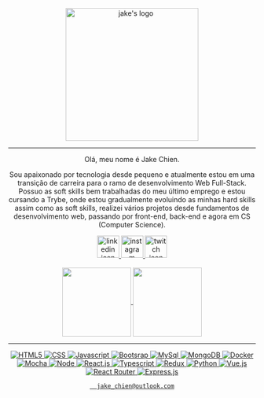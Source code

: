 <div
     align="center"
     >
<img 
     src="https://user-images.githubusercontent.com/78574045/225020734-d72ec0ea-24f9-47f5-b2e3-028524685c6f.png" 
     alt="jake's logo"
     width="270px"
     />
<hr>
<p>
Olá, meu nome é Jake Chien.

Sou apaixonado por tecnologia desde pequeno e atualmente estou em uma transição de carreira para o ramo de desenvolvimento Web Full-Stack. Possuo as soft skills bem trabalhadas do meu último emprego e estou cursando a Trybe, onde estou gradualmente evoluindo as minhas hard skills assim como as soft skills, realizei vários projetos desde fundamentos de desenvolvimento web, passando por front-end, back-end e agora em CS (Computer Science).
</p>
  <a href="https://www.linkedin.com/in/jake-chien">
    <img src="https://user-images.githubusercontent.com/78574045/225026940-e44d3145-eebb-4e9b-b531-f65b215d8a75.png" alt="linkedin icon" width="45px" />
  </a> 
  <a href="https://www.instagram.com/jakechien/">
    <img src="https://user-images.githubusercontent.com/78574045/225026927-15b5fad6-e321-46a0-9baf-d2ef23df2f56.png" alt="instagram icon" width="45px" />
  </a>
  <a href="https://www.twitch.tv/jakechienn">
    <img src="https://user-images.githubusercontent.com/78574045/225026912-464a0f86-e96e-4cd4-bfdd-29a07f7f8be9.png" alt="twitch icon" width="45px" />
  </a>
</div>

  <br>
  
  <div align="center">
  <a href="https://github.com/jaketheman96">
  <img height="140em"   align="center" src="https://github-readme-stats.vercel.app/api?username=jaketheman96&show_icons=true&theme=react&include_all_commits=true&count_private=true"/>
  <img height="140em"  align="center" src="https://github-readme-stats.vercel.app/api/top-langs/?username=jaketheman96&layout=compact&langs_count=7&theme=react" />
   
<hr>
    
![HTML5](https://img.shields.io/badge/HTML5-E34F26?style=for-the-badge&logo=html5&logoColor=white)
![CSS](https://img.shields.io/badge/CSS-239120?&style=for-the-badge&logo=css3&logoColor=white)
![Javascript](https://img.shields.io/badge/JavaScript-323330?style=for-the-badge&logo=javascript&logoColor=F7DF1E)
![Bootsrap](https://img.shields.io/badge/Bootstrap-563D7C?style=for-the-badge&logo=bootstrap&logoColor=white)
![MySql](https://img.shields.io/badge/MySQL-005C84?style=for-the-badge&logo=mysql&logoColor=white)
![MongoDB](https://img.shields.io/badge/MongoDB-4EA94B?style=for-the-badge&logo=mongodb&logoColor=white)
![Docker](https://img.shields.io/badge/Docker-2CA5E0?style=for-the-badge&logo=docker&logoColor=white)
![Mocha](https://img.shields.io/badge/Mocha-8D6748?style=for-the-badge&logo=Mocha&logoColor=white)
![Node](https://img.shields.io/badge/Node.js-339933?style=for-the-badge&logo=nodedotjs&logoColor=white)
![React.js](https://img.shields.io/badge/React-20232A?style=for-the-badge&logo=react&logoColor=61DAFB)
![Typescript](https://img.shields.io/badge/TypeScript-007ACC?style=for-the-badge&logo=typescript&logoColor=white)
![Redux](https://img.shields.io/badge/Redux-593D88?style=for-the-badge&logo=redux&logoColor=white)
![Python](https://img.shields.io/badge/Python-3776AB?style=for-the-badge&logo=python&logoColor=white)
![Vue.js](https://img.shields.io/badge/Vue.js-35495E?style=for-the-badge&logo=vue.js&logoColor=4FC08D)
![React Router](https://img.shields.io/badge/React_Router-CA4245?style=for-the-badge&logo=react-router&logoColor=white)
![Express.js](https://img.shields.io/badge/Express.js-404D59?style=for-the-badge)
  
<!-- <img alt="gif cobra github" src="https://github.com/jaketheman96/jaketheman96/blob/output/github-contribution-grid-snake.svg" margin-left="0"> -->

    
      jake_chien@outlook.com
</div>
